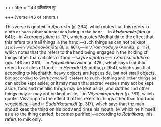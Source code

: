 +++
title = "143 उच्छिष्टेन तु"

+++
(Verse 143 of others.)

This verse is quoted in *Aparārka* (p. 264), which notes that this
refers to cloth or such other substances being in the hand;—in
*Madanapārijāta* (p. 641);—in *Ācāramayūkha* (p. 17), which quotes
Medhātithi to the effect that this refers to small things in the
hand,—such things as can not be kept aside;—in *Vidhānapārijāta* (II, p.
861),—in *Vīramitrodaya* (Āhnika, p. 118), which notes that this refers
to the hand being engaged in the holding of things other than articles
of food,—says *Kālpataru*;—in *Smrtisāroddhāra* (pp. 246 and 251),—in
*Prāyaścittaviveka* (p. 476), which says that this refers to articles of
food;—in *Hemādri* (Śrāddha, p. 954), which says that according to
Medhātithi heavy objects are kept aside, but not small objects, but
according to *Smṛticandrikā* it refers to such clothing and other things
as can not be kept aside; or it may mean that sacred vessels may not be
kept aside, food and metallic things may be kept aside, and clothes and
other things may or may not be kept aside;—in *Nityācārapradīpa* (p.
281), which quotes Viśvarupa to the effect that this refers to things
other than food and vegetables;—and in *Śuddhikaumudī* (p. 317), which
says that the man should keep the thing on his body and rinse his mouth,
by which he himself, as also the thing carried, becomes
purified;—according to *Ratnākara*, this refers to milk only.


